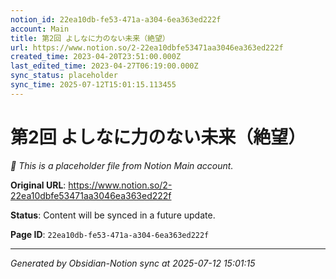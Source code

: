 ```yaml
---
notion_id: 22ea10db-fe53-471a-a304-6ea363ed222f
account: Main
title: 第2回 よしなに力のない未来（絶望）
url: https://www.notion.so/2-22ea10dbfe53471aa3046ea363ed222f
created_time: 2023-04-20T23:51:00.000Z
last_edited_time: 2023-04-27T06:19:00.000Z
sync_status: placeholder
sync_time: 2025-07-12T15:01:15.113455
---
```


# 第2回 よしなに力のない未来（絶望）

*🔄 This is a placeholder file from Notion Main account.*

**Original URL**: https://www.notion.so/2-22ea10dbfe53471aa3046ea363ed222f

**Status**: Content will be synced in a future update.

**Page ID**: `22ea10db-fe53-471a-a304-6ea363ed222f`

---

*Generated by Obsidian-Notion sync at 2025-07-12 15:01:15*
